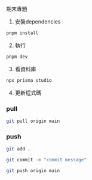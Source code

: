 期末專題

1. 安裝dependencies

```bash
pnpm install
```

2. 執行

```bash
pnpm dev
```

3. 看資料庫

```bash
npx prisma studio
```

4. 更新程式碼

### pull

```bash
git pull origin main
```

### push

```bash
git add .

git commit -m "commit message"

git push origin main
```